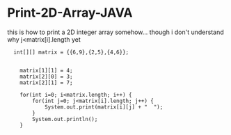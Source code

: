 # Print-2D-Array-JAVA
this is how to print a 2D integer array somehow... though i don't understand why j<matrix[i].length yet

      int[][] matrix = {{6,9},{2,5},{4,6}};
        
        
        matrix[1][1] = 4;
        matrix[2][0] = 3;
        matrix[2][1] = 7;
        
        for(int i=0; i<matrix.length; i++) {       
            for(int j=0; j<matrix[i].length; j++) { 
                System.out.print(matrix[i][j] + "  ");
            }
            System.out.println(); 
        }

